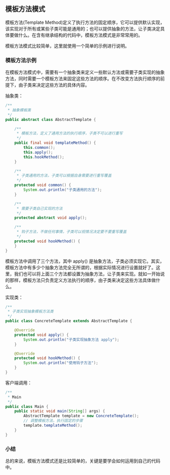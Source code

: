 ## 模板方法模式

模板方法(Template Method)定义了执行方法的固定顺序，它可以提供默认实现，该实现对于所有或某些子类可能是通用的；也可以提供抽象的方法，让子类决定具体要做什么。在含有继承结构的代码中，模板方法模式是非常常用的。

模板方法模式比较简单，这里就使用一个简单的示例进行说明。

### 模板方法示例

在模板方法模式中，需要有一个抽象类来定义一些默认方法或需要子类实现的抽象方法，同时需要一个模板方法来固定这些方法的顺序。在不改变方法执行顺序的前提下，由子类来决定这些方法的具体内容。


抽象类：

```java
/**
 * 抽象模板类
 */
public abstract class AbstractTemplate {

    /**
     * 模板方法，定义了通用方法的执行顺序，子类不可以进行重写
     */
    public final void templateMethod() {
        this.common();
        this.apply();
        this.hookMethod();
    }

    /**
     * 子类通用的方法，子类可以根据自身需要进行重写覆盖
     */
    protected void common() {
        System.out.println("子类通用的方法");
    }

    /**
     * 需要子类自己实现的方法
     */
    protected abstract void apply();

    /**
     * 钩子方法，不做任何事情，子类可以视情况决定要不要重写覆盖
     */
    protected void hookMethod() {
    }
}
```
模板方法中调用了三个方法，其中 apply() 是抽象方法，子类必须实现它。其实，模板方法中有多少个抽象方法完全无所谓的，根据实际情况进行设置就好了。这里，我们也可以将上面三个方法都设置为抽象方法，让子类来实现。就如一开始说的那样，模板方法只负责定义方法执行的顺序，由子类来决定这些方法具体做什么。

实现类：

```java
/**
 * 子类实现抽象模板方法类
 */
public class ConcreteTemplate extends AbstractTemplate {

    @Override
    protected void apply() {
        System.out.println("子类实现抽象方法 apply");
    }

    @Override
    protected void hookMethod() {
        System.out.println("使用钩子方法");
    }
}
```

客户端调用：

```java
/**
 * Main
 */
public class Main {
    public static void main(String[] args) {
        AbstractTemplate template = new ConcreteTemplate();
        // 调整模板方法，执行固定的步骤
        template.templateMethod();
    }
}
```

### 小结

总的来说，模板方法模式还是比较简单的，关键是要学会如何运用到自己的代码中。